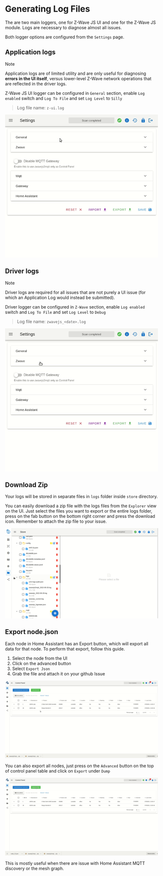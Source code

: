 # Generating Log Files

The are two main loggers, one for Z-Wave JS UI and one for the Z-Wave JS module. Logs are necessary to diagnose almost all issues.

Both logger options are configured from the `Settings` page.

## Application logs

> [!NOTE]
> Application logs are of limited utility and are only useful for diagnosing **errors in the UI itself**, versus lower-level Z-Wave network operations that are reflected in the driver logs.

Z-Wave JS UI logger can be configured in `General` section, enable `Log enabled` switch and `Log To File` and set `Log Level` to `Silly`

> Log file name: `z-ui.log`

![Enable logging](../_images/log_zui.gif)

## Driver logs

> [!NOTE]
> Driver logs are required for all issues that are not purely a UI issue (for which an Application Log would instead be submitted).

Driver logger can be configured in `Z-Wave` section, enable `Log enabled` switch and `Log To File` and set `Log Level` to `Debug`

> Log file name: `zwavejs_<date>.log`

![Enable logging](../_images/log_zjs.gif)

## Download Zip

Your logs will be stored in separate files in `logs` folder inside `store` directory.

You can easily download a zip file with the logs files from the `Explorer` view on the UI. Just select the files you want to export or the entire logs folder, press on the fab button on the bottom right corner and press the download icon. Remember to attach the zip file to your issue.

![Enable logging](../_images/download_zip.gif)

## Export node.json

Each node in Home Assistant has an Export button, which will export all data for that node. To perform that export, follow this guide.

1. Select the node from the UI
2. Click on the advanced button
3. Select `Export Json`
4. Grab the file and attach it on your github Issue

![Export node](../_images/export_node.gif)

You can also export all nodes, just press on the `Advanced` button on the top of control panel table and click on `Export` under `Dump`

![Dump nodes](../_images/nodes_dump.gif)

This is mostly useful when there are issue with Home Assistant MQTT discovery or the mesh graph.
